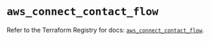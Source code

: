 # `aws_connect_contact_flow`

Refer to the Terraform Registry for docs: [`aws_connect_contact_flow`](https://registry.terraform.io/providers/hashicorp/aws/5.93.0/docs/resources/connect_contact_flow).

